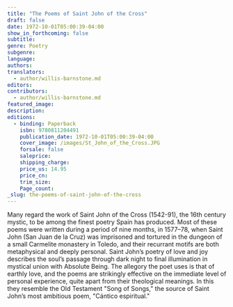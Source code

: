 ```yaml
---
title: "The Poems of Saint John of the Cross"
draft: false
date: 1972-10-01T05:00:39-04:00
show_in_forthcoming: false
subtitle:
genre: Poetry
subgenre:
language:
authors:
translators:
  - author/willis-barnstone.md
editors:
contributors:
  - author/willis-barnstone.md
featured_image:
description:
editions:
  - binding: Paperback
    isbn: 9780811204491
    publication_date: 1972-10-01T05:00:39-04:00
    cover_image: /images/St_John_of_the_Cross.JPG
    forsale: false
    saleprice:
    shipping_charge:
    price_us: 14.95
    price_cn:
    trim_size:
    Page_count:
_slug: the-poems-of-saint-john-of-the-cross
---
```


Many regard the work of Saint John of the Cross (1542-91), the 16th century mystic, to be among the finest poetry Spain has produced. Most of these poems were written during a period of nine months, in 1577–78, when Saint John (San Juan de la Cruz) was imprisoned and tortured in the dungeon of a small Carmelite monastery in Toledo, and their recurrant motifs are both metaphysical and deeply personal. Saint John’s poetry of love and joy describes the soul’s passage through dark night to final illumination in mystical union with Absolute Being. The allegory the poet uses is that of earthly love, and the poems are strikingly effective on the immediate level of personal experience, quite apart from their theological meanings. In this they resemble the Old Testament "Song of Songs," the source of Saint John’s most ambitious poem, "Cántico espiritual."

